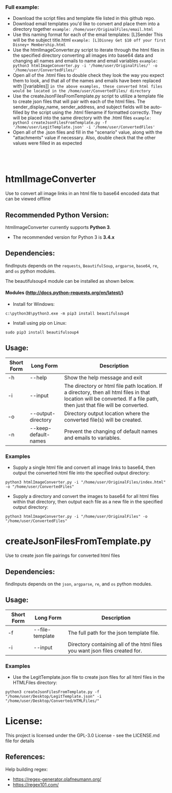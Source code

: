 ### Full example:
- Download the script files and template file listed in this github repo.
- Download email templates you'd like to convert and place them into a directory together
```example: /home/user/OriginalFiles/email.html```
- Use this naming format for each of the email templates: [L]Sender This will be the subject title.html
```example: [L]Disney Get $10 off your first Disney+ Membership.html```
- Use the htmlImageConverter.py script to iterate through the html files in the specified directory converting all images into base64 data and changing all names and emails to name and email variables
```example:  python3 htmlImageConverter.py -i '/home/user/OriginalFiles/' -o '/home/user/ConvertedFiles/'```
- Open all of the .html files to double check they look the way you expect them to look, and that all of the names and emails have been replaced with [[variables]]
```in the above examples, these converted html files would be located in the /home/user/ConvertedFiles/ directory```
- Use the createJsonFilesFromTemplate.py script to utilize a template file to create json files that will pair with each of the html files. The sender_display_name, sender_address, and subject fields will be auto-filled by the script using the .html filename if formatted correctly. They will be placed into the same directory with the .html files
```example: python3 createJsonFilesFromTemplate.py -f '/home/user/LegitTemplate.json' -i '/home/user/ConvertedFiles'```
- Open all of the .json files and fill in the "scenario" value, along with the "attachments" value if necessary. Also, double check that the other values were filled in as expected


<br>
<br>

# htmlImageConverter

Use to convert all image links in an html file to base64 encoded data that can be viewed offline

## Recommended Python Version:

htmlImageConverter currently supports **Python 3**.

* The recommended version for Python 3 is **3.4.x**

## Dependencies:

findInputs depends on the `requests`, `BeautifulSoup`, `argparse`, `base64`, `re`, and `os` python modules.

The beautifulsoup4 module can be installed as shown below.

#### Modules (http://docs.python-requests.org/en/latest/)

- Install for Windows:
```
c:\python38\python3.exe -m pip3 install beautifulsoup4
```

- Install using pip on Linux:
```
sudo pip3 install beautifulsoup4
```

## Usage:

Short Form    | Long Form           | Description
------------- | ------------------- |-------------
-h            | --help              | Show the help message and exit
-i            | --input             | The directory or html file path location. If a directory, then all html files in that location will be converted. If a file path, then just that file will be converted.
-o            | --output-directory  | Directory output location where the converted file(s) will be created.
-n            | --keep-default-names| Prevent the changing of default names and emails to variables.

### Examples

* Supply a single html file and convert all image links to base64, then output the converted html file into the specified output directory:

```python3 htmlImageConverter.py -i "/home/user/OriginalFiles/index.html" -o "/home/user/ConvertedFiles"```

* Supply a directory and convert the images to base64 for all html files within that directory, then output each file as a new file in the specified output directory:

```python3 htmlImageConverter.py -i "/home/user/OriginalFiles" -o "/home/user/ConvertedFiles"```





# createJsonFilesFromTemplate.py

Use to create json file pairings for converted html files


## Dependencies:

findInputs depends on the `json`, `argparse`, `re`, and `os` python modules.


## Usage:

Short Form    | Long Form           | Description
------------- | ------------------- |-------------
-f            | --file-template     | The full path for the json template file.
-i            | --input             | Directory containing all of the html files you want json files created for.

### Examples

* Use the LegitTemplate.json file to create json files for all html files in the HTMLFiles directory:

```python3 createJsonFilesFromTemplate.py -f "/home/user/Desktop/LegitTemplate.json" -i "/home/user/Desktop/Converted/HTMLFiles/"```


# License:

This project is licensed under the GPL-3.0 License - see the LICENSE.md file for details


## References:

Help building regex:
* https://regex-generator.olafneumann.org/
* https://regex101.com/

